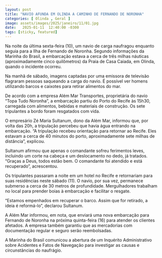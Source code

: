```yaml
---
layout: post
title: "NAVIO AFUNDA EM OLINDA A CAMINHO DE FERNANDO DE NORONHA"
categories: [ Olinda , Geral ]
image: assets/images/2025/janeiro/11/01.jpg
date:   2025-01-11  12:40:00 -0300
tags: [sticky, featured]
---
```

Na noite da última sexta-feira (10), um navio de carga naufragou enquanto seguia para a Ilha de Fernando de Noronha. Segundo informações da Marinha do Brasil, a embarcação estava a cerca de três milhas náuticas (aproximadamente cinco quilômetros) da Praia de Casa Caiada, em Olinda, quando o incidente ocorreu.

Na manhã de sábado, imagens captadas por uma emissora de televisão flagraram pessoas saqueando a carga do navio. É possível ver homens utilizando barcos e caixotes para retirar alimentos do mar.

De acordo com a empresa Além Mar Transportes, proprietária do navio “Topa Tudo Noronha”, a embarcação partiu do Porto do Recife às 15h30, carregada com alimentos, bebidas e materiais de construção. Os sete tripulantes a bordo foram resgatados com vida.

O empresário Zé Maria Sultanum, dono da Além Mar, informou que, por volta das 20h, a tripulação percebeu que havia água entrando na embarcação. “A tripulação recebeu orientação para retornar ao Recife. Eles estavam a cerca de 40 minutos do porto, aproximadamente sete milhas de distância”, explicou.

Sultanum afirmou que apenas o comandante sofreu ferimentos leves, incluindo um corte na cabeça e um deslocamento no dedo, já tratados. “Graças a Deus, todos estão bem. O comandante foi atendido e está recuperado”, acrescentou.

Os tripulantes passaram a noite em um hotel no Recife e retornariam para suas residências neste sábado (11). O navio, por sua vez, permanece submerso a cerca de 30 metros de profundidade. Mergulhadores trabalham no local para prender boias à embarcação e facilitar o resgate.

“Estamos empenhados em recuperar o barco. Assim que for retirado, a ideia é reformá-lo”, declarou Sultanum.

A Além Mar informou, em nota, que enviará uma nova embarcação para Fernando de Noronha na próxima quinta-feira (16) para atender os clientes afetados. A empresa também garantiu que as mercadorias com documentação regular e seguro serão reembolsadas.

A Marinha do Brasil comunicou a abertura de um Inquérito Administrativo sobre Acidentes e Fatos de Navegação para investigar as causas e circunstâncias do naufrágio.